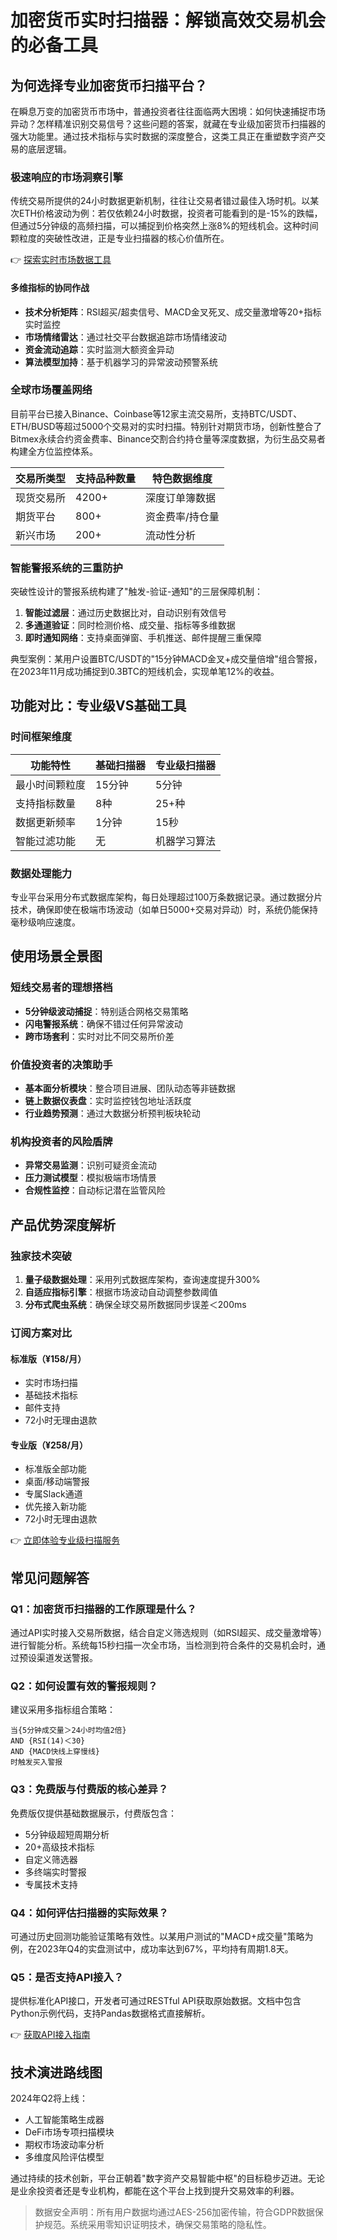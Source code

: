 # 加密货币实时扫描器：解锁高效交易机会的必备工具

## 为何选择专业加密货币扫描平台？

在瞬息万变的加密货币市场中，普通投资者往往面临两大困境：如何快速捕捉市场异动？怎样精准识别交易信号？这些问题的答案，就藏在专业级加密货币扫描器的强大功能里。通过技术指标与实时数据的深度整合，这类工具正在重塑数字资产交易的底层逻辑。

### 极速响应的市场洞察引擎

传统交易所提供的24小时数据更新机制，往往让交易者错过最佳入场时机。以某次ETH价格波动为例：若仅依赖24小时数据，投资者可能看到的是-15%的跌幅，但通过5分钟级的高频扫描，可以捕捉到价格突然上涨8%的短线机会。这种时间颗粒度的突破性改进，正是专业扫描器的核心价值所在。

👉 [探索实时市场数据工具](https://bit.ly/okx_welcome)

#### 多维指标的协同作战
- **技术分析矩阵**：RSI超买/超卖信号、MACD金叉死叉、成交量激增等20+指标实时监控
- **市场情绪雷达**：通过社交平台数据追踪市场情绪波动
- **资金流动追踪**：实时监测大额资金异动
- **算法模型加持**：基于机器学习的异常波动预警系统

### 全球市场覆盖网络

目前平台已接入Binance、Coinbase等12家主流交易所，支持BTC/USDT、ETH/BUSD等超过5000个交易对的实时扫描。特别针对期货市场，创新性整合了Bitmex永续合约资金费率、Binance交割合约持仓量等深度数据，为衍生品交易者构建全方位监控体系。

| 交易所类型 | 支持品种数量 | 特色数据维度 |
|------------|--------------|--------------|
| 现货交易所 | 4200+        | 深度订单簿数据 |
| 期货平台   | 800+         | 资金费率/持仓量 |
| 新兴市场   | 200+         | 流动性分析 |

### 智能警报系统的三重防护

突破性设计的警报系统构建了"触发-验证-通知"的三层保障机制：
1. **智能过滤层**：通过历史数据比对，自动识别有效信号
2. **多通道验证**：同时检测价格、成交量、指标等多维数据
3. **即时通知网络**：支持桌面弹窗、手机推送、邮件提醒三重保障

典型案例：某用户设置BTC/USDT的"15分钟MACD金叉+成交量倍增"组合警报，在2023年11月成功捕捉到0.3BTC的短线机会，实现单笔12%的收益。

## 功能对比：专业级VS基础工具

### 时间框架维度
| 功能特性       | 基础扫描器 | 专业级扫描器 |
|----------------|------------|--------------|
| 最小时间颗粒度 | 15分钟     | 5分钟        |
| 支持指标数量   | 8种        | 25+种        |
| 数据更新频率   | 1分钟      | 15秒         |
| 智能过滤功能   | 无         | 机器学习算法 |

### 数据处理能力
专业平台采用分布式数据库架构，每日处理超过100万条数据记录。通过数据分片技术，确保即使在极端市场波动（如单日5000+交易对异动）时，系统仍能保持毫秒级响应速度。

## 使用场景全景图

### 短线交易者的理想搭档
- **5分钟级波动捕捉**：特别适合网格交易策略
- **闪电警报系统**：确保不错过任何异常波动
- **跨市场套利**：实时对比不同交易所价差

### 价值投资者的决策助手
- **基本面分析模块**：整合项目进展、团队动态等非链数据
- **链上数据仪表盘**：实时监控钱包地址活跃度
- **行业趋势预测**：通过大数据分析预判板块轮动

### 机构投资者的风险盾牌
- **异常交易监测**：识别可疑资金流动
- **压力测试模型**：模拟极端市场情景
- **合规性监控**：自动标记潜在监管风险

## 产品优势深度解析

### 独家技术突破
1. **量子级数据处理**：采用列式数据库架构，查询速度提升300%
2. **自适应指标引擎**：根据市场波动自动调整参数阈值
3. **分布式爬虫系统**：确保全球交易所数据同步误差＜200ms

### 订阅方案对比

#### 标准版（¥158/月）
- 实时市场扫描
- 基础技术指标
- 邮件支持
- 72小时无理由退款

#### 专业版（¥258/月）
- 标准版全部功能
- 桌面/移动端警报
- 专属Slack通道
- 优先接入新功能
- 72小时无理由退款

👉 [立即体验专业级扫描服务](https://bit.ly/okx_welcome)

## 常见问题解答

### Q1：加密货币扫描器的工作原理是什么？
通过API实时接入交易所数据，结合自定义筛选规则（如RSI超买、成交量激增等）进行智能分析。系统每15秒扫描一次全市场，当检测到符合条件的交易机会时，通过预设渠道发送警报。

### Q2：如何设置有效的警报规则？
建议采用多指标组合策略：
```plaintext
当{5分钟成交量＞24小时均值2倍} 
AND {RSI(14)＜30} 
AND {MACD快线上穿慢线} 
时触发买入警报
```

### Q3：免费版与付费版的核心差异？
免费版仅提供基础数据展示，付费版包含：
- 5分钟级超短周期分析
- 20+高级技术指标
- 自定义筛选器
- 多终端实时警报
- 专属技术支持

### Q4：如何评估扫描器的实际效果？
可通过历史回测功能验证策略有效性。以某用户测试的"MACD+成交量"策略为例，在2023年Q4的实盘测试中，成功率达到67%，平均持有周期1.8天。

### Q5：是否支持API接入？
提供标准化API接口，开发者可通过RESTful API获取原始数据。文档中包含Python示例代码，支持Pandas数据格式直接解析。

👉 [获取API接入指南](https://bit.ly/okx_welcome)

## 技术演进路线图

2024年Q2将上线：
- 人工智能策略生成器
- DeFi市场专项扫描模块
- 期权市场波动率分析
- 多维度风险评估模型

通过持续的技术创新，平台正朝着"数字资产交易智能中枢"的目标稳步迈进。无论是业余投资者还是专业机构，都能在这个平台上找到提升交易效率的利器。

> 数据安全声明：所有用户数据均通过AES-256加密传输，符合GDPR数据保护规范。系统采用零知识证明技术，确保交易策略的隐私性。